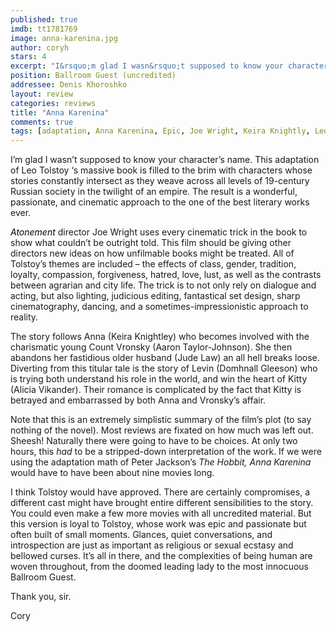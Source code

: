 ```yaml
---
published: true
imdb: tt1781769
image: anna-karenina.jpg
author: coryh 
stars: 4
excerpt: "I&rsquo;m glad I wasn&rsquo;t supposed to know your character&rsquo;s name. This adaptation of Leo Tolstoy &lsquo;s massive book is filled to the brim with characters whose stories constantly intersect as they weave across all levels of 19-century Russian society in the twilight of an empire. The result is a wonderful, passionate, and cinematic approach to the one of the best literary works ever."
position: Ballroom Guest (uncredited)
addressee: Denis Khoroshko
layout: review
categories: reviews
title: "Anna Karenina"
comments: true
tags: [adaptation, Anna Karenina, Epic, Joe Wright, Keira Knightly, Leo Tolstoy, Rassian, romance, Uncategorized]
---
```

<p>I&rsquo;m glad I wasn&rsquo;t supposed to know your character&rsquo;s name. This adaptation of Leo Tolstoy &lsquo;s massive book is filled to the brim with characters whose stories constantly intersect as they weave across all levels of 19-century Russian society in the twilight of an empire. The result is a wonderful, passionate, and cinematic approach to the one of the best literary works ever.</p>
<p><span><em><span style="color:#010101;">Atonement</span></em></span> director Joe Wright uses every cinematic trick in the book to show what couldn&rsquo;t be outright told. This film should be giving other directors new ideas on how unfilmable books might be treated. All of Tolstoy&rsquo;s themes are included &ndash; the effects of class, gender, tradition, loyalty, compassion, forgiveness, hatred, love, lust, as well as the contrasts between agrarian and city life. The trick is to not only rely on dialogue and acting, but also lighting, judicious editing, fantastical set design, sharp cinematography, dancing, and a sometimes-impressionistic approach to reality.</p>
<p>The story follows Anna (Keira Knightley) who becomes involved with the charismatic young Count Vronsky (Aaron Taylor-Johnson). She then abandons her fastidious older husband (Jude Law) an all hell breaks loose. Diverting from this titular tale is the story of Levin (Domhnall Gleeson) who is trying both understand his role in the world, and win the heart of Kitty (Alicia Vikander). Their romance is complicated by the fact that Kitty is betrayed and embarrassed by both Anna and Vronsky&rsquo;s affair.</p>
<p>Note that this is an extremely simplistic summary of the film&rsquo;s plot (to say nothing of the novel). Most reviews are fixated on how much was left out. Sheesh! Naturally there were going to have to be choices. At only two hours, this <em>had</em> to be a stripped-down interpretation of the work. If we were using the adaptation math of Peter Jackson&rsquo;s <em>The Hobbit, Anna Karenina</em> would have to have been about nine movies long.</p>
<p>I think Tolstoy would have approved. There are certainly compromises, a different cast might have brought entire different sensibilities to the story. You could even make a few more movies with all uncredited material. But this version is loyal to Tolstoy, whose work was epic and passionate but often built of small moments. Glances, quiet conversations, and introspection are just as important as religious or sexual ecstasy and bellowed curses. It&rsquo;s all in there, and the complexities of being human are woven throughout, from the doomed leading lady to the most innocuous Ballroom Guest.</p>
<p>Thank you, sir.</p>
<p>Cory</p>
